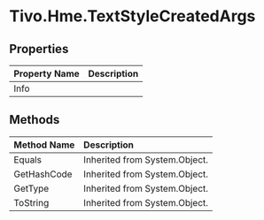 # Tivo.Hme.TextStyleCreatedArgs #

## Properties ##
| **Property Name** | **Description** |
|:------------------|:----------------|
| Info |  |

## Methods ##
| **Method Name** | **Description** |
|:----------------|:----------------|
| Equals | Inherited from System.Object. |
| GetHashCode | Inherited from System.Object. |
| GetType | Inherited from System.Object. |
| ToString | Inherited from System.Object. |
